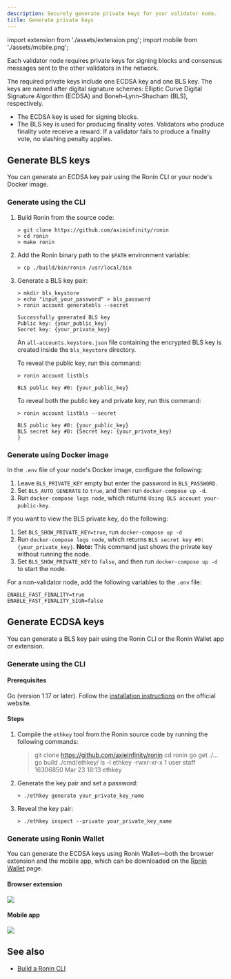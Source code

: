 ```yaml
---
description: Securely generate private keys for your validator node.
title: Generate private keys
---
```


import extension from './assets/extension.png';
import mobile from './assets/mobile.png';

Each validator node requires private keys for signing blocks and consensus messages sent to the other validators in the network.

The required private keys include one ECDSA key and one BLS key. The keys are named after digital signature schemes: Elliptic Curve Digital Signature Algorithm (ECDSA) and Boneh–Lynn–Shacham (BLS), respectively.

- The ECDSA key is used for signing blocks.
- The BLS key is used for producing finality votes. Validators who produce finality vote receive a reward. If a validator fails to produce a finality vote, no slashing penalty applies.

## Generate BLS keys

You can generate an ECDSA key pair using the Ronin CLI or your node's Docker image.

### Generate using the CLI

1. Build Ronin from the source code:

    ```
    > git clone https://github.com/axieinfinity/ronin
    > cd ronin
    > make ronin
    ```

2. Add the Ronin binary path to the `$PATH` environment variable:

    ```
    > cp ./build/bin/ronin /usr/local/bin
    ```

3. Generate a BLS key pair:

    ```
    > mkdir bls_keystore
    > echo "input_your_password" > bls_password
    > ronin account generatebls --secret

    Successfully generated BLS key
    Public key: {your_public_key}
    Secret key: {your_private_key}
    ```

    An `all-accounts.keystore.json` file containing the encrypted BLS key is created inside the `bls_keystore` directory.

    To reveal the public key, run this command:

    ```
    > ronin account listbls

    BLS public key #0: {your_public_key}
    ```

    To reveal both the public key and private key, run this command:

    ```
    > ronin account listbls --secret

    BLS public key #0: {your_public_key}
    BLS secret key #0: {Secret key: {your_private_key}
    }
    ```

### Generate using Docker image

In the `.env` file of your node's Docker image, configure the following:

1. Leave `BLS_PRIVATE_KEY` empty but enter the password in `BLS_PASSWORD`.
2. Set `BLS_AUTO_GENERATE` to `true`, and then run `docker-compose up -d`.
3. Run `docker-compose logs node`, which returns `Using BLS account your-public-key`.

If you want to view the BLS private key, do the following:

1. Set `BLS_SHOW_PRIVATE_KEY=true`, run `docker-compose up -d`
2. Run `docker-compose logs node`, which returns `BLS secret key #0: {your_private_key}`. **Note:** This command just shows the private key without running the node.
3. Set `BLS_SHOW_PRIVATE_KEY` to `false`, and then run `docker-compose up -d` to start the node.

For a non-validator node, add the following variables to the `.env` file:

```
ENABLE_FAST_FINALITY=true
ENABLE_FAST_FINALITY_SIGN=false
```

## Generate ECDSA keys

You can generate a BLS key pair using the Ronin CLI or the Ronin Wallet app or extension.

### Generate using the CLI

#### Prerequisites

Go (version 1.17 or later). Follow the
[installation instructions](https://go.dev/doc/install)
on the official website.

#### Steps

1. Compile the `ethkey` tool from the Ronin source code by running the
following commands:

    > git clone https://github.com/axieinfinity/ronin
    > cd ronin
    > go get ./...
    > go build ./cmd/ethkey/
    > ls -l ethkey 
    -rwxr-xr-x 1 user staff 16306850 Mar 23 18:13 ethkey    

2. Generate the key pair and set a password:

    ```
    > ./ethkey generate your_private_key_name
    ```

3. Reveal the key pair:

    ```
    > ./ethkey inspect --private your_private_key_name
    ```

### Generate using Ronin Wallet

You can generate the ECDSA keys using Ronin Wallet—both the browser extension and the mobile app, which can be downloaded on the [Ronin Wallet](https://wallet.roninchain.com/) page. 

#### Browser extension

<img src={extension} width={1440} />

#### Mobile app

<img src={mobile} width={1440} />

## See also

- [Build a Ronin CLI](./cli.md)
